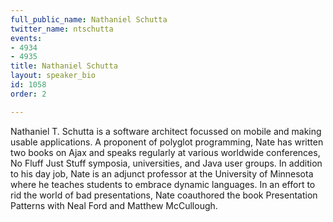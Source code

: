 ```yaml
---
full_public_name: Nathaniel Schutta
twitter_name: ntschutta
events:
- 4934
- 4935
title: Nathaniel Schutta
layout: speaker_bio
id: 1058
order: 2

---
```

Nathaniel T. Schutta is a software architect focussed on mobile and making usable applications. A proponent of polyglot programming, Nate has written two books on Ajax and speaks regularly at various worldwide conferences, No Fluff Just Stuff symposia, universities, and Java user groups. In addition to his day job, Nate is an adjunct professor at the University of Minnesota where he teaches students to embrace dynamic languages. In an effort to rid the world of bad presentations, Nate coauthored the book Presentation Patterns with Neal Ford and Matthew McCullough.